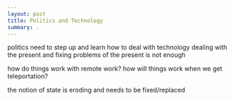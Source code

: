 ```yaml
---
layout: post
title: Politics and Technology
summary: .
---
```


politics need to step up and learn how to deal with technology
dealing with the present and fixing problems of the present is not enough

how do things work with remote work?
how will things work when we get teleportation?

the notion of state is eroding and needs to be fixed/replaced


